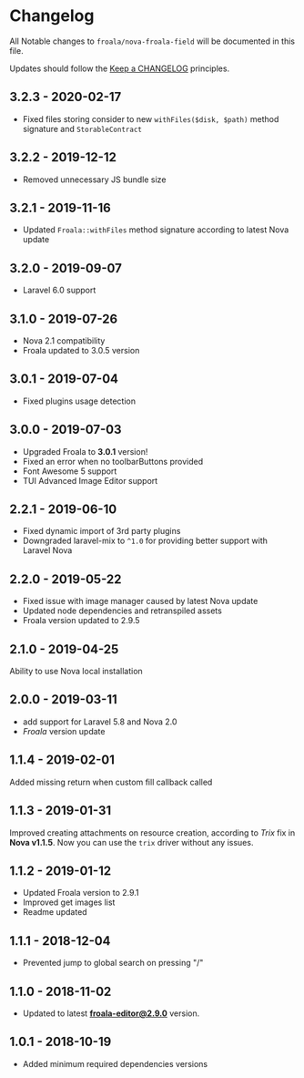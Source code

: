 # Changelog

All Notable changes to `froala/nova-froala-field` will be documented in this file.

Updates should follow the [Keep a CHANGELOG](http://keepachangelog.com/) principles.

## 3.2.3 - 2020-02-17

- Fixed files storing consider to new `withFiles($disk, $path)` method signature and `StorableContract`

## 3.2.2 - 2019-12-12

- Removed unnecessary JS bundle size

## 3.2.1 - 2019-11-16

- Updated `Froala::withFiles` method signature according to latest Nova update

## 3.2.0 - 2019-09-07

- Laravel 6.0 support

## 3.1.0 - 2019-07-26

- Nova 2.1 compatibility
- Froala updated to 3.0.5 version

## 3.0.1 - 2019-07-04

- Fixed plugins usage detection

## 3.0.0 - 2019-07-03

- Upgraded Froala to **3.0.1** version!
- Fixed an error when no toolbarButtons provided
- Font Awesome 5 support
- TUI Advanced Image Editor support

## 2.2.1 - 2019-06-10

- Fixed dynamic import of 3rd party plugins
- Downgraded laravel-mix to `^1.0` for providing better support with Laravel Nova

## 2.2.0 - 2019-05-22

- Fixed issue with image manager caused by latest Nova update
- Updated node dependencies and retranspiled assets
- Froala version updated to 2.9.5

## 2.1.0 - 2019-04-25

Ability to use Nova local installation

## 2.0.0 - 2019-03-11

- add support for Laravel 5.8 and Nova 2.0
- _Froala_ version update

## 1.1.4 - 2019-02-01

Added missing return when custom fill callback called

## 1.1.3 - 2019-01-31

Improved creating attachments on resource creation,
according to _Trix_ fix in **Nova v1.1.5**. Now you can use the `trix` driver without any issues.

## 1.1.2 - 2019-01-12

- Updated Froala version to 2.9.1
- Improved get images list
- Readme updated

## 1.1.1 - 2018-12-04

- Prevented jump to global search on pressing "/"

## 1.1.0 - 2018-11-02

- Updated to latest **froala-editor@2.9.0** version.

## 1.0.1 - 2018-10-19

- Added minimum required dependencies versions
